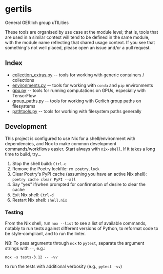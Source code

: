 # gertils
General GERlich group uTILities

These tools are organised by use case at the module level; that is, tools that are used in a similar context will tend to be defined in the same module, with the module name reflecting that shared usage context. If you see that something's not well placed, please open an issue and/or a pull request.

## Index
- [collection_extras.py](collection_extras.py) -- tools for working with generic containers / collections
- [environments.py](./gertils/environments.py) -- tools for working with `conda` and `pip` environments
- [gpu.py](./gertils/gpu.py) -- tools for running computations on GPUs, especially with TensorFlow
- [group_paths.py](./gertils/group_paths.py) -- tools for working with Gerlich group paths on filesystems
- [pathtools.py](./gertils/pathtools.py) -- tools for working with filesystem paths generally

## Development
This project is configured to use Nix for a shell/environment with dependencies, and Nox to make common development commands/workflows easier. Start always with `nix-shell`. If it takes a long time to build, try...
1. Stop the shell build: `Ctrl-c`
1. Remove the Poetry lockfile: `rm poetry.lock`
1. Clear Poetry's PyPI cache (assuming you have an active Nix shell): `poetry cache clear PyPI --all`
1. Say "yes" if/when prompted for confirmation of desire to clear the cache
1. Exit Nix shell: `Ctrl-d`
1. Restart Nix shell: `shell.nix`

### Testing
From the Nix shell, run `nox --list` to see a list of available commands, notably to run tests against different versions of Python, to reformat code to be style-compliant, and to run the linter.

NB: To pass arguments through `nox` to `pytest`, separate the argument strings with `--`, e.g.:
```shell
nox -s tests-3.12 -- -vv
```
to run the tests with additional verbosity (e.g., `pytest -vv`)

